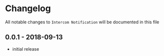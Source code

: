 # Changelog

All notable changes to `Intercom Notification` will be documented in this file

## 0.0.1 - 2018-09-13

- initial release
